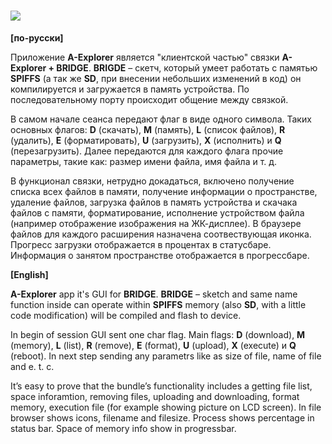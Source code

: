 # **![](https://habrastorage.org/webt/3v/u0/jo/3vu0joj9uqy1nxjnrgig42dx6s4.png)**

**[по-русски]**

Приложение **A-Explorer** является "клиентской частью" связки **A-Explorer + BRIDGE**. **BRIGDE** – скетч, который умеет работать с памятью **SPIFFS** (а так же **SD**, при внесении небольших изменений в код) он компилируется и загружается в память устройства. По последовательному порту происходит общение между связкой.

В самом начале сеанса передают флаг в виде одного символа. Таких основных флагов: **D** (скачать), **M** (память), **L** (список файлов), **R** (удалить), **E** (форматировать), **U** (загрузить), **X** (исполнить) и **Q** (перезагрузить). Далее передаются для каждого флага прочие параметры, такие как: размер имени файла, имя файла и т. д.

В функционал связки, нетрудно докадаться, включено получение списка всех файлов в памяти, получение информации о пространстве, удаление файлов, загрузка файлов в память устройства и скачака файлов с памяти, форматирование, исполнение устройством файла (например отображение изображения на ЖК-дисплее). В браузере файлов для каждого расширения назначена соотвествующая иконка. Прогресс загрузки отображается в процентах в статусбаре. Информация о занятом пространстве отображается в прогрессбаре.

**[English]**

**A-Explorer** app it's GUI for **BRIDGE**. **BRIDGE** – sketch and same name function inside can operate within **SPIFFS** memory (also **SD**, with a little code modification) will be compiled and flash to device.

In begin of session GUI sent one char flag. Main flags:  **D** (download), **M** (memory), **L** (list), **R** (remove), **E** (format), **U** (upload), **X** (execute) и **Q** (reboot). In next step sending any parametrs like as size of file, name of file and e. t. c.

It’s easy to prove that the bundle’s functionality includes a getting file list, space inforamtion, removing files, uploading and downloading, format memory, execution file (for example showing picture on LCD screen). In file browser shows icons, filename and filesize. Process shows percentage in status bar. Space of memory info show in progressbar.